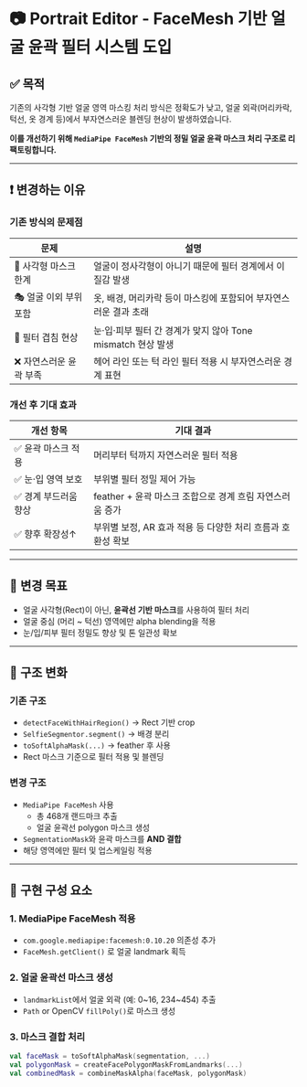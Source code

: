 # 📷 Portrait Editor - FaceMesh 기반 얼굴 윤곽 필터 시스템 도입

## ✅ 목적

기존의 사각형 기반 얼굴 영역 마스킹 처리 방식은 정확도가 낮고, 얼굴 외곽(머리카락, 턱선, 옷 경계 등)에서 부자연스러운 블렌딩 현상이 발생하였습니다.

**이를 개선하기 위해 `MediaPipe FaceMesh` 기반의 정밀 얼굴 윤곽 마스크 처리 구조로 리팩토링합니다.**

---

## ❗ 변경하는 이유

### 기존 방식의 문제점

| 문제 | 설명 |
|------|------|
| 🔲 사각형 마스크 한계 | 얼굴이 정사각형이 아니기 때문에 필터 경계에서 이질감 발생 |
| 🎭 얼굴 이외 부위 포함 | 옷, 배경, 머리카락 등이 마스킹에 포함되어 부자연스러운 결과 초래 |
| 🔄 필터 겹침 현상 | 눈·입·피부 필터 간 경계가 맞지 않아 Tone mismatch 현상 발생 |
| ❌ 자연스러운 윤곽 부족 | 헤어 라인 또는 턱 라인 필터 적용 시 부자연스러운 경계 표현 |

### 개선 후 기대 효과

| 개선 항목 | 기대 결과 |
|-----------|-----------|
| ✅ 윤곽 마스크 적용 | 머리부터 턱까지 자연스러운 필터 적용 |
| ✅ 눈·입 영역 보호 | 부위별 필터 정밀 제어 가능 |
| ✅ 경계 부드러움 향상 | feather + 윤곽 마스크 조합으로 경계 흐림 자연스러움 증가 |
| ✅ 향후 확장성↑ | 부위별 보정, AR 효과 적용 등 다양한 처리 흐름과 호환성 확보 |

---

## 🎯 변경 목표

- 얼굴 사각형(Rect)이 아닌, **윤곽선 기반 마스크**를 사용하여 필터 처리
- 얼굴 중심 (머리 ~ 턱선) 영역에만 alpha blending을 적용
- 눈/입/피부 필터 정밀도 향상 및 톤 일관성 확보

---

## 📐 구조 변화

### 기존 구조

- `detectFaceWithHairRegion()` → Rect 기반 crop
- `SelfieSegmentor.segment()` → 배경 분리
- `toSoftAlphaMask(...)` → feather 후 사용
- Rect 마스크 기준으로 필터 적용 및 블렌딩

### 변경 구조

- `MediaPipe FaceMesh` 사용
    - 총 468개 랜드마크 추출
    - 얼굴 윤곽선 polygon 마스크 생성
- `SegmentationMask`와 윤곽 마스크를 **AND 결합**
- 해당 영역에만 필터 및 업스케일링 적용

---

## 🧱 구현 구성 요소

### 1. MediaPipe FaceMesh 적용

- `com.google.mediapipe:facemesh:0.10.20` 의존성 추가
- `FaceMesh.getClient()` 로 얼굴 landmark 획득

### 2. 얼굴 윤곽선 마스크 생성

- `landmarkList`에서 얼굴 외곽 (예: 0~16, 234~454) 추출
- `Path` or OpenCV `fillPoly()`로 마스크 생성

### 3. 마스크 결합 처리

```kotlin
val faceMask = toSoftAlphaMask(segmentation, ...)
val polygonMask = createFacePolygonMaskFromLandmarks(...)
val combinedMask = combineMaskAlpha(faceMask, polygonMask)
